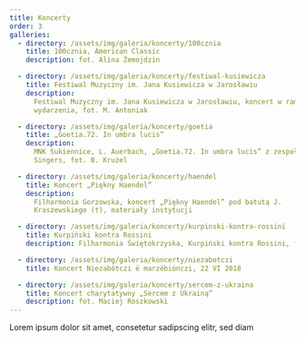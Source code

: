 ```yaml
---
title: Koncerty
order: 3
galleries:
  - directory: /assets/img/galeria/koncerty/100cznia
    title: 100cznia, American Classic
    description: fot. Alina Żemojdzin

  - directory: /assets/img/galeria/koncerty/festiwal-kusiewicza
    title: Festiwal Muzyczny im. Jana Kusiewicza w Jarosławiu
    description:
      Festiwal Muzyczny im. Jana Kusiewicza w Jarosławiu, koncert w ramach
      wydarzenia, fot. M. Antoniak

  - directory: /assets/img/galeria/koncerty/goetia
    title: „Goetia.72. In umbra lucis”
    description:
      MNK Sukiennice, L. Auerbach, „Goetia.72. In umbra lucis” z zespołem Cracow
      Singers, fot. B. Krużel

  - directory: /assets/img/galeria/koncerty/haendel
    title: Koncert „Piękny Haendel”
    description:
      Filharmonia Gorzowska, koncert „Piękny Haendel” pod batutą J.
      Kraszewskiego (†), materiały instytucji

  - directory: /assets/img/galeria/koncerty/kurpinski-kontra-rossini
    title: Kurpiński kontra Rossini
    description: Filharmonia Świętokrzyska, Kurpiński kontra Rossini, fot.

  - directory: /assets/img/galeria/koncerty/niezabotczi
    title: Koncert Niezabôtczi ë marzëbiónczi, 22 VI 2018

  - directory: /assets/img/galeria/koncerty/sercem-z-ukraina
    title: Koncert charytatywny „Sercem z Ukrainą”
    description: fot. Maciej Roszkowski
---
```


Lorem ipsum dolor sit amet, consetetur sadipscing elitr, sed diam
